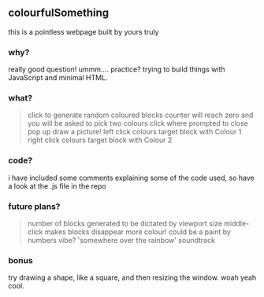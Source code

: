 ## colourfulSomething

this is a pointless webpage built by yours truly

### why?

really good question! ummm.... practice? trying to build things with JavaScript and minimal HTML. 

### what?

> click to generate random coloured blocks
> counter will reach zero and you will be asked to pick two colours
> click where prompted to close pop up
> draw a picture!
> left click colours target block with Colour 1
> right click colours target block with Colour 2

### code?

i have included some comments explaining some of the code used, so have a look at the .js file in the repo

### future plans?


> number of blocks generated to be dictated by viewport size
> middle-click makes blocks disappear
> more colour! could be a paint by numbers vibe?
> 'somewhere over the rainbow' soundtrack

### bonus 

try drawing a shape, like a square, and then resizing the window. woah yeah cool.